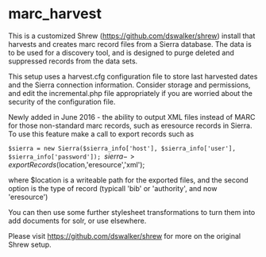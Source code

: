 # marc_harvest
This is a customized Shrew (https://github.com/dswalker/shrew) install that harvests and creates marc record files from a Sierra database. The data is to be used for a discovery tool, and is designed to purge deleted and suppressed records from the data sets.

This setup uses a harvest.cfg configuration file to store last harvested dates and the Sierra connection information. Consider storage and permissions, and edit the incremental.php file appropriately if you are worried about the security of the configuration file.

Newly added in June 2016 - the ability to output XML files instead of MARC for those non-standard marc records, such as eresource records in Sierra.
To use this feature make a call to export records such as 

`$sierra = new Sierra($sierra_info['host'], $sierra_info['user'], $sierra_info['password']);
`$sierra->exportRecords($location,'eresource','xml');	

where $location is a writeable path for the exported files, and the second option is the type of record (typicall 'bib' or 'authority', and now 'eresource')

You can then use some further stylesheet transformations to turn them into add documents for solr, or use elsewhere.

Please visit https://github.com/dswalker/shrew for more on the original Shrew setup.



